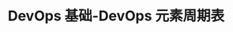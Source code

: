 ---
title: DevOps 基础-DevOps 元素周期表
keywords: Kubesphere, Kubesphere learn
description: Kubesphere

pdfUrl: https://kubesphere-community.pek3b.qingstor.com/pdf/%E4%BA%91%E5%8E%9F%E7%94%9F%E5%AE%9E%E6%88%98/%E4%BA%91%E5%8E%9F%E7%94%9F%E5%85%A5%E9%97%A8%E5%AE%9E%E6%88%98%20-%20DevOps%20%E5%85%83%E7%B4%A0%E5%91%A8%E6%9C%9F%E8%A1%A8.pdf

---